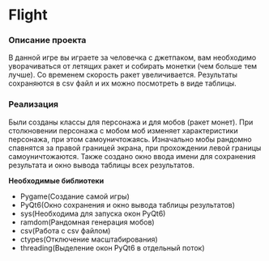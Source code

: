 # Flight
### Описание проекта
В данной игре вы играете за человечка с джетпаком, вам необходимо уворачиваться от летящих ракет и собирать монетки (чем больше тем лучше).
Со временем скорость ракет увеличивается.
Результаты сохраняются в csv файл и их можно посмотреть в виде таблицы.
### Реализация
Были созданы классы для персонажа и для мобов (ракет монет). При столкновении персонажа с мобом моб изменяет характеристики персонажа, при этом самоуничтожаясь. Изначально мобы рандомно спавнятся за правой границей экрана, при прохождении левой границы самоуничтожаются.
Также создано окно ввода имени для сохранения результата и окно вывода таблицы всех результатов.

**Необходимые библиотеки**
- Pygame(Создание самой игры)
- PyQt6(Окно сохранения и окно вывода таблицы результатов)
- sys(Необходима для запуска окон PyQt6)
- ramdom(Рандомная генерация мобов)
- csv(Работа с csv файлом)
- ctypes(Отключение масштабирования)
- threading(Выделение окон PyQt6 в отдельный поток)